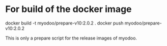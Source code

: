 # For build of the docker image
docker build -t myodoo/prepare-v10:2.0.2 .
docker push myodoo/prepare-v10:2.0.2

This is only a prepare script for the release images of myodoo.
